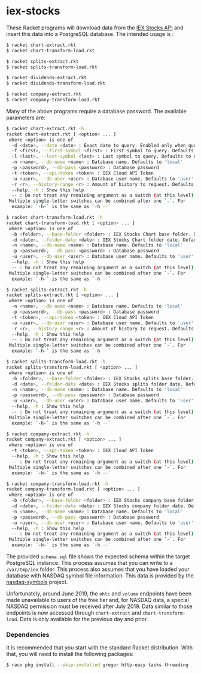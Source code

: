 # iex-stocks
These Racket programs will download data from the [IEX Stocks API](https://iextrading.com/developer/docs/#stocks) and insert this data into a PostgreSQL database. The intended usage is :

```bash
$ racket chart-extract.rkt
$ racket chart-transform-load.rkt
```

```bash
$ racket splits-extract.rkt
$ racket splits-transform-load.rkt
```

```bash
$ racket dividends-extract.rkt
$ racket dividends-transform-load.rkt
```

```bash
$ racket company-extract.rkt
$ racket company-transform-load.rkt
```

Many of the above programs require a database password. The available parameters are:

```bash
$ racket chart-extract.rkt -h
racket chart-extract.rkt [ <option> ... ]
 where <option> is one of
  -d <date>, --date <date> : Exact date to query. Enabled only when querying for --history-range date
  -f <first>, --first-symbol <first> : First symbol to query. Defaults to nothing
  -l <last>, --last-symbol <last> : Last symbol to query. Defaults to nothing
  -n <name>, --db-name <name> : Database name. Defaults to 'local'
  -p <password>, --db-pass <password> : Database password
  -t <token>, --api-token <token> : IEX Cloud API Token
  -u <user>, --db-user <user> : Database user name. Defaults to 'user'
  -r <r>, --history-range <r> : Amount of history to request. Defaults to date, with date paired with a specified date using --date (-d)
  --help, -h : Show this help
  -- : Do not treat any remaining argument as a switch (at this level)
 Multiple single-letter switches can be combined after one `-`. For
  example: `-h-` is the same as `-h --`

$ racket chart-transform-load.rkt -h
racket chart-transform-load.rkt [ <option> ... ]
 where <option> is one of
  -b <folder>, --base-folder <folder> : IEX Stocks Chart base folder. Defaults to /var/tmp/iex/chart
  -d <date>, --folder-date <date> : IEX Stocks Chart folder date. Defaults to today
  -n <name>, --db-name <name> : Database name. Defaults to 'local'
  -p <password>, --db-pass <password> : Database password
  -u <user>, --db-user <user> : Database user name. Defaults to 'user'
  --help, -h : Show this help
  -- : Do not treat any remaining argument as a switch (at this level)
 Multiple single-letter switches can be combined after one `-`. For
  example: `-h-` is the same as `-h --`

$ racket splits-extract.rkt -h
racket splits-extract.rkt [ <option> ... ]
 where <option> is one of
  -n <name>, --db-name <name> : Database name. Defaults to 'local'
  -p <password>, --db-pass <password> : Database password
  -t <token>, --api-token <token> : IEX Cloud API Token
  -u <user>, --db-user <user> : Database user name. Defaults to 'user'
  -r <r>, --history-range <r> : Amount of history to request. Defaults to 1m (one month)
  --help, -h : Show this help
  -- : Do not treat any remaining argument as a switch (at this level)
 Multiple single-letter switches can be combined after one `-`. For
  example: `-h-` is the same as `-h --`

$ racket splits-transform-load.rkt -h
racket splits-transform-load.rkt [ <option> ... ]
 where <option> is one of
  -b <folder>, --base-folder <folder> : IEX Stocks splits base folder. Defaults to /var/tmp/iex/splits
  -d <date>, --folder-date <date> : IEX Stocks splits folder date. Defaults to today
  -n <name>, --db-name <name> : Database name. Defaults to 'local'
  -p <password>, --db-pass <password> : Database password
  -u <user>, --db-user <user> : Database user name. Defaults to 'user'
  --help, -h : Show this help
  -- : Do not treat any remaining argument as a switch (at this level)
 Multiple single-letter switches can be combined after one `-`. For
  example: `-h-` is the same as `-h --`

$ racket company-extract.rkt -h
racket company-extract.rkt [ <option> ... ]
 where <option> is one of
  -t <token>, --api-token <token> : IEX Cloud API Token
  --help, -h : Show this help
  -- : Do not treat any remaining argument as a switch (at this level)
 Multiple single-letter switches can be combined after one `-`. For
  example: `-h-` is the same as `-h --`

$ racket company-transform-load.rkt -h
racket company-transform-load.rkt [ <option> ... ]
 where <option> is one of
  -b <folder>, --base-folder <folder> : IEX Stocks company base folder. Defaults to /var/tmp/iex/company
  -d <date>, --folder-date <date> : IEX Stocks company folder date. Defaults to today
  -n <name>, --db-name <name> : Database name. Defaults to 'local'
  -p <password>, --db-pass <password> : Database password
  -u <user>, --db-user <user> : Database user name. Defaults to 'user'
  --help, -h : Show this help
  -- : Do not treat any remaining argument as a switch (at this level)
 Multiple single-letter switches can be combined after one `-`. For
  example: `-h-` is the same as `-h --`
```

The provided `schema.sql` file shows the expected schema within the target PostgreSQL instance. This process assumes that you can write to a `/var/tmp/iex` folder. This process also assumes that you have loaded your database with NASDAQ symbol file information. This data is provided by the [nasdaq-symbols](https://github.com/evdubs/nasdaq-symbols) project.

Unfortunately, around June 2019, the `ohlc` and `volume` endpoints have been made unavailable to users of the free tier and, for NASDAQ data, a special NASDAQ permission must be received after July 2019. Data similar to those endpoints is now accessed through `chart-extract` and `chart-transform-load`. Data is only available for the previous day and prior.

### Dependencies

It is recommended that you start with the standard Racket distribution. With that, you will need to install the following packages:

```bash
$ raco pkg install --skip-installed gregor http-easy tasks threading
```
